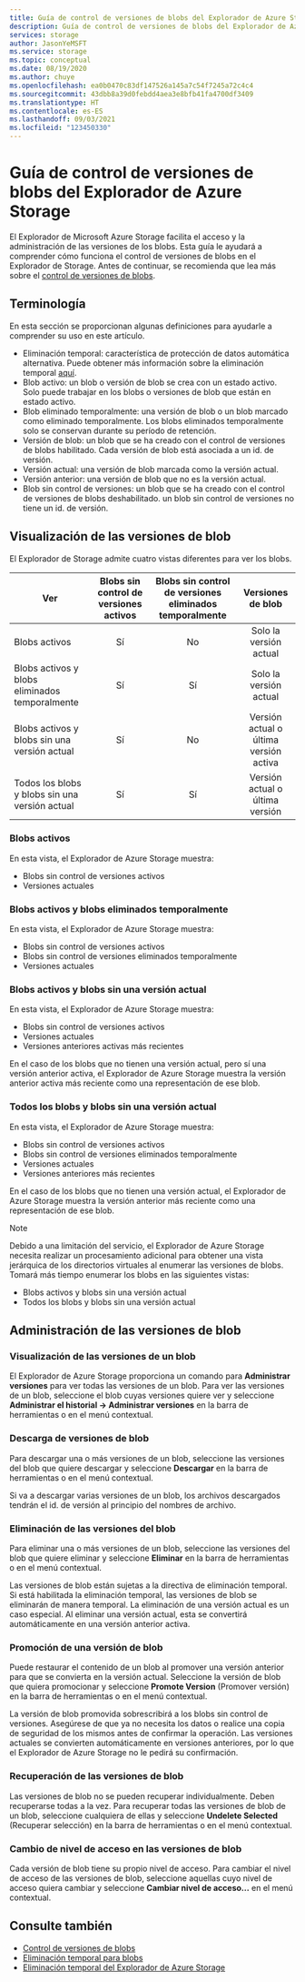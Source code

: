 ```yaml
---
title: Guía de control de versiones de blobs del Explorador de Azure Storage | Microsoft Docs
description: Guía de control de versiones de blobs del Explorador de Azure Storage
services: storage
author: JasonYeMSFT
ms.service: storage
ms.topic: conceptual
ms.date: 08/19/2020
ms.author: chuye
ms.openlocfilehash: ea0b0470c83df147526a145a7c54f7245a72c4c4
ms.sourcegitcommit: 43dbb8a39d0febdd4aea3e8bfb41fa4700df3409
ms.translationtype: HT
ms.contentlocale: es-ES
ms.lasthandoff: 09/03/2021
ms.locfileid: "123450330"
---
```

# <a name="azure-storage-explorer-blob-versioning-guide"></a>Guía de control de versiones de blobs del Explorador de Azure Storage

El Explorador de Microsoft Azure Storage facilita el acceso y la administración de las versiones de los blobs. Esta guía le ayudará a comprender cómo funciona el control de versiones de blobs en el Explorador de Storage. Antes de continuar, se recomienda que lea más sobre el [control de versiones de blobs](../blobs/versioning-overview.md).

## <a name="terminology"></a>Terminología

En esta sección se proporcionan algunas definiciones para ayudarle a comprender su uso en este artículo.

- Eliminación temporal: característica de protección de datos automática alternativa. Puede obtener más información sobre la eliminación temporal [aquí](../blobs/soft-delete-blob-overview.md).
- Blob activo: un blob o versión de blob se crea con un estado activo. Solo puede trabajar en los blobs o versiones de blob que están en estado activo.
- Blob eliminado temporalmente: una versión de blob o un blob marcado como eliminado temporalmente. Los blobs eliminados temporalmente solo se conservan durante su período de retención.
- Versión de blob: un blob que se ha creado con el control de versiones de blobs habilitado. Cada versión de blob está asociada a un id. de versión.
- Versión actual: una versión de blob marcada como la versión actual.
- Versión anterior: una versión de blob que no es la versión actual.
- Blob sin control de versiones: un blob que se ha creado con el control de versiones de blobs deshabilitado. un blob sin control de versiones no tiene un id. de versión.

## <a name="view-blob-versions"></a>Visualización de las versiones de blob

El Explorador de Storage admite cuatro vistas diferentes para ver los blobs.

| Ver | Blobs sin control de versiones activos | Blobs sin control de versiones eliminados temporalmente | Versiones de blob |
| ---- | :----------: | :-----------: | :------------------: |
| Blobs activos | Sí | No | Solo la versión actual |
| Blobs activos y blobs eliminados temporalmente | Sí | Sí | Solo la versión actual |
| Blobs activos y blobs sin una versión actual | Sí | No | Versión actual o última versión activa |
| Todos los blobs y blobs sin una versión actual | Sí | Sí | Versión actual o última versión |

### <a name="active-blobs"></a>Blobs activos

En esta vista, el Explorador de Azure Storage muestra:

- Blobs sin control de versiones activos
- Versiones actuales

### <a name="active-blobs-and-soft-deleted-blobs"></a>Blobs activos y blobs eliminados temporalmente

En esta vista, el Explorador de Azure Storage muestra:

- Blobs sin control de versiones activos
- Blobs sin control de versiones eliminados temporalmente
- Versiones actuales

### <a name="active-blobs-and-blobs-without-current-version"></a>Blobs activos y blobs sin una versión actual

En esta vista, el Explorador de Azure Storage muestra:

- Blobs sin control de versiones activos
- Versiones actuales
- Versiones anteriores activas más recientes 

En el caso de los blobs que no tienen una versión actual, pero sí una versión anterior activa, el Explorador de Azure Storage muestra la versión anterior activa más reciente como una representación de ese blob.

### <a name="all-blobs-and-blobs-without-current-version"></a>Todos los blobs y blobs sin una versión actual

En esta vista, el Explorador de Azure Storage muestra:

- Blobs sin control de versiones activos
- Blobs sin control de versiones eliminados temporalmente
- Versiones actuales
- Versiones anteriores más recientes 

En el caso de los blobs que no tienen una versión actual, el Explorador de Azure Storage muestra la versión anterior más reciente como una representación de ese blob.

> [!Note]
> Debido a una limitación del servicio, el Explorador de Azure Storage necesita realizar un procesamiento adicional para obtener una vista jerárquica de los directorios virtuales al enumerar las versiones de blobs. Tomará más tiempo enumerar los blobs en las siguientes vistas:
> 
> - Blobs activos y blobs sin una versión actual
> - Todos los blobs y blobs sin una versión actual

## <a name="manage-blob-versions"></a>Administración de las versiones de blob

### <a name="view-versions-of-a-blob"></a>Visualización de las versiones de un blob

El Explorador de Azure Storage proporciona un comando para **Administrar versiones** para ver todas las versiones de un blob. Para ver las versiones de un blob, seleccione el blob cuyas versiones quiere ver y seleccione **Administrar el historial &rarr; Administrar versiones** en la barra de herramientas o en el menú contextual.

### <a name="download-blob-versions"></a>Descarga de versiones de blob

Para descargar una o más versiones de un blob, seleccione las versiones del blob que quiere descargar y seleccione **Descargar** en la barra de herramientas o en el menú contextual.

Si va a descargar varias versiones de un blob, los archivos descargados tendrán el id. de versión al principio del nombres de archivo.

### <a name="delete-blob-versions"></a>Eliminación de las versiones del blob

Para eliminar una o más versiones de un blob, seleccione las versiones del blob que quiere eliminar y seleccione **Eliminar** en la barra de herramientas o en el menú contextual.

Las versiones de blob están sujetas a la directiva de eliminación temporal. Si está habilitada la eliminación temporal, las versiones de blob se eliminarán de manera temporal. La eliminación de una versión actual es un caso especial. Al eliminar una versión actual, esta se convertirá automáticamente en una versión anterior activa.

### <a name="promote-blob-version"></a>Promoción de una versión de blob

Puede restaurar el contenido de un blob al promover una versión anterior para que se convierta en la versión actual. Seleccione la versión de blob que quiera promocionar y seleccione **Promote Version** (Promover versión) en la barra de herramientas o en el menú contextual.

La versión de blob promovida sobrescribirá a los blobs sin control de versiones. Asegúrese de que ya no necesita los datos o realice una copia de seguridad de los mismos antes de confirmar la operación. Las versiones actuales se convierten automáticamente en versiones anteriores, por lo que el Explorador de Azure Storage no le pedirá su confirmación.

### <a name="undelete-blob-version"></a>Recuperación de las versiones de blob

Las versiones de blob no se pueden recuperar individualmente. Deben recuperarse todas a la vez. Para recuperar todas las versiones de blob de un blob, seleccione cualquiera de ellas y seleccione **Undelete Selected** (Recuperar selección) en la barra de herramientas o en el menú contextual.

### <a name="change-access-tier-of-blob-versions"></a>Cambio de nivel de acceso en las versiones de blob

Cada versión de blob tiene su propio nivel de acceso. Para cambiar el nivel de acceso de las versiones de blob, seleccione aquellas cuyo nivel de acceso quiera cambiar y seleccione **Cambiar nivel de acceso...** en el menú contextual.

## <a name="see-also"></a>Consulte también

* [Control de versiones de blobs](../blobs/versioning-overview.md)
* [Eliminación temporal para blobs](../blobs/soft-delete-blob-overview.md)
* [Eliminación temporal del Explorador de Azure Storage](./storage-explorer-soft-delete.md)